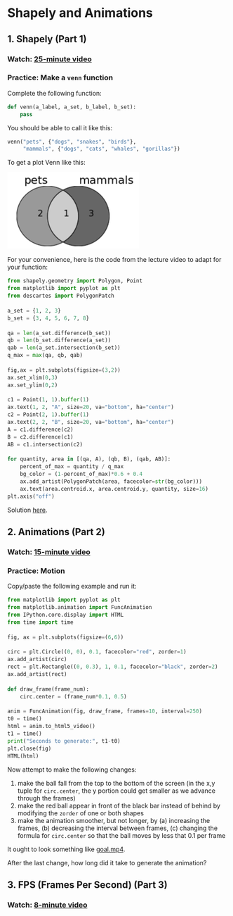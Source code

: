 # Shapely and Animations

## 1. Shapely (Part 1)

### Watch: [25-minute video](https://youtu.be/8bTX40stVRc)

### Practice: Make a `venn` function

Complete the following function:

```python
def venn(a_label, a_set, b_label, b_set):
    pass
```

You should be able to call it like this:

```python
venn("pets", {"dogs", "snakes", "birds"}, 
     "mammals", {"dogs", "cats", "whales", "gorillas"})
```

To get a plot Venn like this:

<img src="venn.png" width=300>

For your convenience, here is the code from the lecture video to adapt
for your function:

```python
from shapely.geometry import Polygon, Point
from matplotlib import pyplot as plt
from descartes import PolygonPatch

a_set = {1, 2, 3}
b_set = {3, 4, 5, 6, 7, 8}

qa = len(a_set.difference(b_set))
qb = len(b_set.difference(a_set))
qab = len(a_set.intersection(b_set))
q_max = max(qa, qb, qab)

fig,ax = plt.subplots(figsize=(3,2))
ax.set_xlim(0,3)
ax.set_ylim(0,2)

c1 = Point(1, 1).buffer(1)
ax.text(1, 2, "A", size=20, va="bottom", ha="center")
c2 = Point(2, 1).buffer(1)
ax.text(2, 2, "B", size=20, va="bottom", ha="center")
A = c1.difference(c2)
B = c2.difference(c1)
AB = c1.intersection(c2)

for quantity, area in [(qa, A), (qb, B), (qab, AB)]:
    percent_of_max = quantity / q_max
    bg_color = (1-percent_of_max)*0.6 + 0.4
    ax.add_artist(PolygonPatch(area, facecolor=str(bg_color)))
    ax.text(area.centroid.x, area.centroid.y, quantity, size=16)
plt.axis("off")
```

Solution [here](venn-solution.md).

## 2. Animations (Part 2)

### Watch: [15-minute video](https://youtu.be/Rc-GwezFHn8)

### Practice: Motion

Copy/paste the following example and run it:

```python
from matplotlib import pyplot as plt
from matplotlib.animation import FuncAnimation
from IPython.core.display import HTML
from time import time

fig, ax = plt.subplots(figsize=(6,6))

circ = plt.Circle((0, 0), 0.1, facecolor="red", zorder=1)
ax.add_artist(circ)
rect = plt.Rectangle((0, 0.3), 1, 0.1, facecolor="black", zorder=2)
ax.add_artist(rect)

def draw_frame(frame_num):
    circ.center = (frame_num*0.1, 0.5)

anim = FuncAnimation(fig, draw_frame, frames=10, interval=250)
t0 = time()
html = anim.to_html5_video()
t1 = time()
print("Seconds to generate:", t1-t0)
plt.close(fig)
HTML(html)
```

Now attempt to make the following changes:
1. make the ball fall from the top to the bottom of the screen (in the x,y tuple for `circ.center`, the y portion could get smaller as we advance through the frames)
2. make the red ball appear in front of the black bar instead of behind by modifying the `zorder` of one or both shapes
3. make the animation smoother, but not longer, by (a) increasing the frames, (b) decreasing the interval between frames, (c) changing the formula for `circ.center` so that the ball moves by less that 0.1 per frame

It ought to look something like [goal.mp4](goal.mp4).

After the last change, how long did it take to generate the animation?

## 3. FPS (Frames Per Second) (Part 3)

### Watch: [8-minute video](https://youtu.be/MXWVlHcdbfY)
